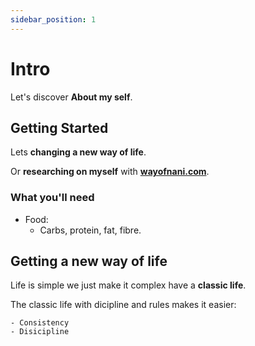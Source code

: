 ```yaml
---
sidebar_position: 1
---
```


# Intro

Let's discover **About my self**.

## Getting Started

Lets **changing a new way of life**.

Or **researching on myself** with **[wayofnani.com](https://wayofnani.com)**.

### What you'll need

- Food:
  - Carbs, protein, fat, fibre.

## Getting a new way of life

Life is simple we just make it complex have a **classic life**.

The classic life with dicipline and rules makes it easier:

```
- Consistency
- Disicipline
```


